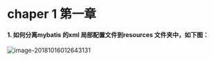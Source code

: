 # chaper 1 第一章

#### 1. 如何分离mybatis 的xml 局部配置文件到resources 文件夹中，如下图：

![image-20181016012643131](/usr/local/var/www/gitclone/java_study_notes/mybatis/mybatis_novice_to_professional/assets/image-20181016012643131.png)



